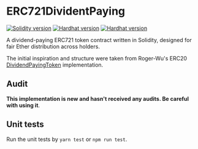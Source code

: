 # ERC721DividentPaying

[![Solidity version](https://img.shields.io/badge/Solidity-0.8.12-%231c1c1c)](https://docs.soliditylang.org/en/v0.8.12/index.html) [![Hardhat version](https://img.shields.io/badge/Hardhat-2.9.1-%23fff04d)](https://hardhat.org/getting-started/#overview) [![Hardhat version](https://img.shields.io/badge/Waffle-3.0.0-%23ffae47)](https://ethereum-waffle.readthedocs.io/en/stable)

A dividend-paying ERC721 token contract written in Solidity, designed for fair Ether distribution across holders.

The initial inspiration and structure were taken from Roger-Wu's ERC20 [DividendPayingToken](https://github.com/Roger-Wu/erc1726-dividend-paying-token) implementation.

## Audit

**This implementation is new and hasn't received any audits. Be careful with using it**.

## Unit tests
Run the unit tests by `yarn test` or `npm run test`.
